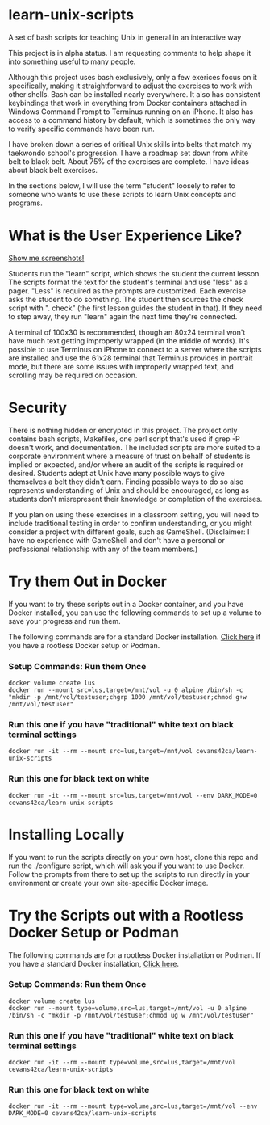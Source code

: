 # learn-unix-scripts
A set of bash scripts for teaching Unix in general in an interactive way

This project is in alpha status.  I am requesting comments to help shape it into something useful to many people.

Although this project uses bash exclusively, only a few exerices focus on it specifically, making it straightforward to adjust the exercises to work with other shells.  Bash can be installed nearly everywhere.  It also has consistent keybindings that work in everything from Docker containers attached in Windows Command Prompt to Terminus running on an iPhone.  It also has access to a command history by default, which is sometimes the only way to verify specific commands have been run.

I have broken down a series of critical Unix skills into belts that match my taekwondo school's progression.  I have a roadmap set down from white belt to black belt.  About 75% of the exercises are complete.  I have ideas about black belt exercises.

In the sections below, I will use the term "student" loosely to refer to someone who wants to use these scripts to learn Unix concepts and programs.

# What is the User Experience Like?

[Show me screenshots!](main/screenshots/README.md)

Students run the "learn" script, which shows the student the current lesson.  The scripts format the text for the student's terminal and use "less" as a pager.  "Less" is required as the prompts are customized.  Each exercise asks the student to do something.  The student then sources the check script with ". check" (the first lesson guides the student in that).  If they need to step away, they run "learn" again the next time they're connected.

A terminal of 100x30 is recommended, though an 80x24 terminal won't have much text getting improperly wrapped (in the middle of words).  It's possible to use Terminus on iPhone to connect to a server where the scripts are installed and use the 61x28 terminal that Terminus provides in portrait mode, but there are some issues with improperly wrapped text, and scrolling may be required on occasion.

# Security

There is nothing hidden or encrypted in this project.  The project only contains bash scripts, Makefiles, one perl script that's used if grep -P doesn't work, and documentation.  The included scripts are more suited to a corporate environment where a measure of trust on behalf of students is implied or expected, and/or where an audit of the scripts is required or desired.  Students adept at Unix have many possible ways to give themselves a belt they didn't earn.  Finding possible ways to do so also represents understanding of Unix and should be encouraged, as long as students don't misrepresent their knowledge or completion of the exercises.

If you plan on using these exercises in a classroom setting, you will need to include traditional testing in order to confirm understanding, or you might consider a project with different goals, such as GameShell.  (Disclaimer:  I have no experience with GameShell and don't have a personal or professional relationship with any of the team members.)

# Try them Out in Docker

If you want to try these scripts out in a Docker container, and you have Docker installed, you can use the following commands to set up a volume to save your progress and run them.

The following commands are for a standard Docker installation.  [Click here](#Try-the-Scripts-out-with-a-Rootless-Docker-Setup-or-Podman) if you have a rootless Docker setup or Podman.

### Setup Commands:  Run them Once
	docker volume create lus
	docker run --mount src=lus,target=/mnt/vol -u 0 alpine /bin/sh -c "mkdir -p /mnt/vol/testuser;chgrp 1000 /mnt/vol/testuser;chmod g+w /mnt/vol/testuser"

### Run this one if you have "traditional" white text on black terminal settings
	docker run -it --rm --mount src=lus,target=/mnt/vol cevans42ca/learn-unix-scripts

### Run this one for black text on white
	docker run -it --rm --mount src=lus,target=/mnt/vol --env DARK_MODE=0 cevans42ca/learn-unix-scripts

# Installing Locally

If you want to run the scripts directly on your own host, clone this repo and run the ./configure script, which will ask you if you want to use Docker.  Follow the prompts from there to set up the scripts to run directly in your environment or create your own site-specific Docker image.

# Try the Scripts out with a Rootless Docker Setup or Podman

The following commands are for a rootless Docker installation or Podman.  If you have a standard Docker installation, [Click here](#Try-them-Out-in-Docker).

### Setup Commands:  Run them Once
	docker volume create lus
	docker run --mount type=volume,src=lus,target=/mnt/vol -u 0 alpine /bin/sh -c "mkdir -p /mnt/vol/testuser;chmod ug w /mnt/vol/testuser"

### Run this one if you have "traditional" white text on black terminal settings
	docker run -it --rm --mount type=volume,src=lus,target=/mnt/vol cevans42ca/learn-unix-scripts

### Run this one for black text on white
	docker run -it --rm --mount type=volume,src=lus,target=/mnt/vol --env DARK_MODE=0 cevans42ca/learn-unix-scripts


